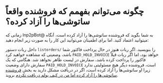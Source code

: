 # چگونه می‌توانم بفهمم که فروشنده واقعاً ساتوشی‌ها را آزاد کرده؟
زمانی که lnp2pBot@ به شما بگوید که فروشنده ساتوشی‌ها را آزاد کرده است، آنگاه میتوانید اعتماد کنید. اما برای اطمینان می‌توانید این کار را به صورت زیر انجام دهید:

داخل ربات دستور `listorders/` را بنویسید. اگر ربات هنوز در حال پرداخت فاکتور شما باشد، وضعیتی که مشاهده خواهید کرد `PAID_HOLD_INVOICE` خواهد بود، اما اگر ربات قبلاً فاکتور را پرداخت کرده باشد، سفارش در لیست ظاهر نخواهد شد.
هنگامی که یک سفارش دارای وضعیت `PAID_HOLD_INVOICE` است، فروشنده دیگر هیچ مسئولیتی ندارد زیرا او ساتوشی‌ها را آزاد کرده است، اگر در دریافت مشکل دارید به بخش [فروشنده ساتوشی‌ها را آزاد کرده اما من در کیف پولم دریافت نکردم](./i-cant-receive.md) بروید.
